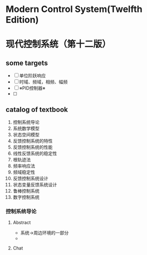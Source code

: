 # Modern Control System(Twelfth Edition)
# 现代控制系统（第十二版）

## some targets
- [ ] 单位阶跃响应
- [ ] 时域、频域，相频、幅频
- [ ] ※PID控制器※
- [ ] 

## catalog of textbook
1. 控制系统导论
2. 系统数学模型
3. 状态空间模型
4. 反馈控制系统的特性
5. 反馈控制系统的性能
6. 线性反馈系统的稳定性
7. 根轨迹法
8. 频率响应法
9. 频域稳定性
10. 反馈控制系统设计
11. 状态变量反馈系统设计
12. 鲁棒控制系统
13. 数字控制系统

### 控制系统导论
1. Abstract
   - 系统→周边环境的一部分
   - 

2. Chat